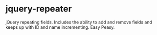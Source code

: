 # jquery-repeater
jQuery repeating fields. Includes the ability to add and remove fields and keeps up with ID and name incrementing. Easy Peasy.
